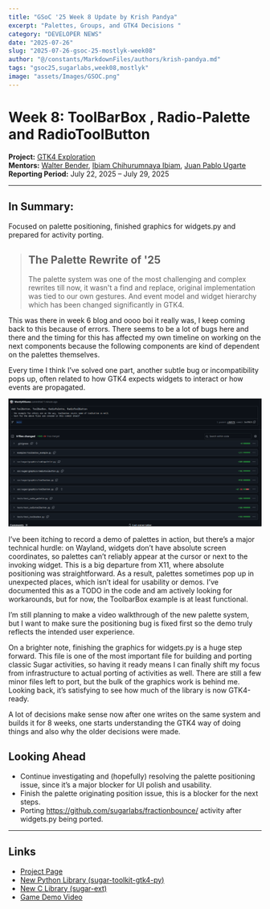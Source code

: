 ```yaml
---
title: "GSoC '25 Week 8 Update by Krish Pandya"
excerpt: "Palettes, Groups, and GTK4 Decisions "
category: "DEVELOPER NEWS"
date: "2025-07-26"
slug: "2025-07-26-gsoc-25-mostlyk-week08"
author: "@/constants/MarkdownFiles/authors/krish-pandya.md"
tags: "gsoc25,sugarlabs,week08,mostlyk"
image: "assets/Images/GSOC.png"
---
```



# Week 8: ToolBarBox , Radio-Palette and RadioToolButton

**Project:** [GTK4 Exploration](https://summerofcode.withgoogle.com/programs/2025/projects/rsHsYZKy)  
**Mentors:** [Walter Bender](https://github.com/walterbender), [Ibiam Chihurumnaya Ibiam](https://github.com/chimosky), [Juan Pablo Ugarte](https://github.com/xjuan)  
**Reporting Period:** July 22, 2025 – July 29, 2025

---

## In Summary:

Focused on palette positioning, finished graphics for widgets.py and prepared for activity porting.

> ## The Palette Rewrite of '25
> The palette system was one of the most challenging and complex rewrites till now, it wasn't a find and replace, original implementation was tied to our own gestures. And event model and widget hierarchy which has been changed significantly in GTK4.


This was there in week 6 blog and oooo boi it really was, I keep coming back to this because of errors. 
There seems to be a lot of bugs here and there and the timing for this has affected my own timeline on working on the next components because the following components are kind of dependent on the palettes themselves.

Every time I think I’ve solved one part, another subtle bug or incompatibility pops up, often related to how GTK4 expects widgets to interact or how events are propagated.


![Week-08-Commit](public/assets/Images/week08-mostly-commit.png)

I’ve been itching to record a demo of palettes in action, but there’s a major technical hurdle: on Wayland, widgets don’t have absolute screen coordinates, so palettes can’t reliably appear at the cursor or next to the invoking widget. This is a big departure from X11, where absolute positioning was straightforward. As a result, palettes sometimes pop up in unexpected places, which isn’t ideal for usability or demos. I’ve documented this as a TODO in the code and am actively looking for workarounds, but for now, the ToolbarBox example is at least functional.

I’m still planning to make a video walkthrough of the new palette system, but I want to make sure the positioning bug is fixed first so the demo truly reflects the intended user experience. 

On a brighter note, finishing the graphics for widgets.py is a huge step forward. This file is one of the most important file for building and porting classic Sugar activities, so having it ready means I can finally shift my focus from infrastructure to actual porting of activities as well. There are still a few minor files left to port, but the bulk of the graphics work is behind me. Looking back, it’s satisfying to see how much of the library is now GTK4-ready.


A lot of decisions make sense now after one writes on the same system and builds it for 8 weeks, one starts understanding the GTK4 way of doing things and also why the older decisions were made.

## Looking Ahead

- Continue investigating and (hopefully) resolving the palette positioning issue, since it’s a major blocker for UI polish and usability.
- Finish the palette originating position issue, this is a blocker for the next steps.
- Porting <https://github.com/sugarlabs/fractionbounce/> activity after widgets.py being ported.

---

## Links

- [Project Page](https://summerofcode.withgoogle.com/programs/2025/projects/rsHsYZKy)
- [New Python Library (sugar-toolkit-gtk4-py)](https://github.com/MostlyKIGuess/sugar-toolkit-gtk4-py)
- [New C Library (sugar-ext)](https://github.com/sugarlabs/sugar-ext)
- [Game Demo Video](https://youtu.be/B517C_LTCns)
